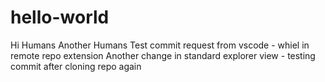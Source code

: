 # hello-world
Hi Humans
Another Humans
Test commit request from vscode - whiel in remote repo extension
Another change in standard explorer view - testing commit after cloning repo again